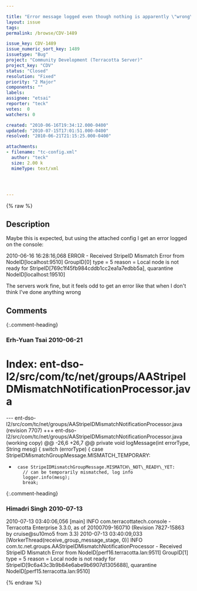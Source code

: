 ```yaml
---

title: "Error message logged even though nothing is apparently \"wrong\""
layout: issue
tags: 
permalink: /browse/CDV-1489

issue_key: CDV-1489
issue_numeric_sort_key: 1489
issuetype: "Bug"
project: "Community Development (Terracotta Server)"
project_key: "CDV"
status: "Closed"
resolution: "Fixed"
priority: "2 Major"
components: ""
labels: 
assignee: "etsai"
reporter: "teck"
votes:  0
watchers: 0

created: "2010-06-16T19:34:12.000-0400"
updated: "2010-07-15T17:01:51.000-0400"
resolved: "2010-06-21T21:15:25.000-0400"

attachments:
- filename: "tc-config.xml"
  author: "teck"
  size: 2.00 k
  mimeType: text/xml




---
```


{% raw %}

## Description

<div markdown="1" class="description">

Maybe this is expected, but using the attached config I get an error logged on the console:

2010-06-16 16:28:16,068 ERROR - Received StripeID Mismatch Error from NodeID[localhost:9510] GroupID[0] type = 5 reason = Local node is not ready for StripeID[769c1f45fb984cddb1cc2ea1a7edbb5a], quarantine NodeID[localhost:19510]

The servers work fine, but it feels odd to get an error like that when I don't think I've done anything wrong

</div>

## Comments


{:.comment-heading}
### **Erh-Yuan Tsai** <span class="date">2010-06-21</span>

<div markdown="1" class="comment">

Index: ent-dso-l2/src/com/tc/net/groups/AAStripeIDMismatchNotificationProcessor.java
===================================================================
--- ent-dso-l2/src/com/tc/net/groups/AAStripeIDMismatchNotificationProcessor.java	(revision 7707)
+++ ent-dso-l2/src/com/tc/net/groups/AAStripeIDMismatchNotificationProcessor.java	(working copy)
@@ -26,6 +26,7 @@
   private void logMessage(int errorType, String mesg) \{
     switch (errorType) {
       case StripeIDMismatchGroupMessage.MISMATCH_TEMPORARY:
+      case StripeIDMismatchGroupMessage.MISMATCH\_NOT\_READY\_YET:
         // can be temporarily mismatched, log info
         logger.info(mesg);
         break;


</div>


{:.comment-heading}
### **Himadri Singh** <span class="date">2010-07-13</span>

<div markdown="1" class="comment">

2010-07-13 03:40:06,056 [main] INFO com.terracottatech.console - Terracotta Enterprise 3.3.0, as of 20100709-160710 (Revision 7827-15863 by cruise@su10mo5 from 3.3)
2010-07-13 03:40:09,033 [WorkerThread(receive\_group\_message\_stage, 0)] INFO com.tc.net.groups.AAStripeIDMismatchNotificationProcessor - Received StripeID Mismatch Error from NodeID[perf16.terracotta.lan:9511] GroupID[1] type = 5 reason = Local node is not ready for StripeID[9c6a43c3b9b84e6abe9b6907d1305688], quarantine NodeID[perf15.terracotta.lan:9510]



</div>



{% endraw %}
